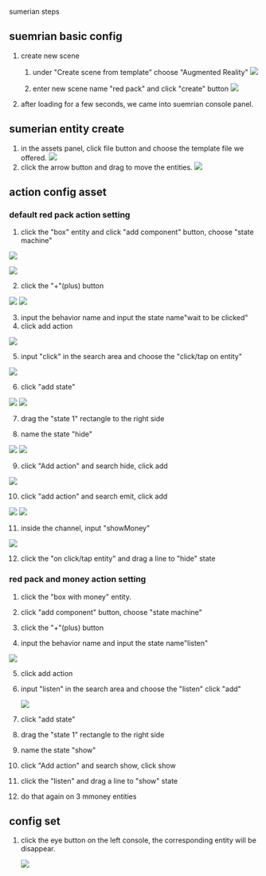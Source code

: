 sumerian steps
## suemrian basic config
1. create new scene
    1. under "Create scene from template" choose "Augmented Reality" 
    ![](assets/WechatIMG4_1.png)
    
    2. enter new scene name "red pack" and click "create" button
    ![](assets/WechatIMG6_1.png)
3. after loading for a few seconds, we came into suemrian console panel.

## sumerian entity create
1. in the assets panel, click file button and choose the template file we offered.
![](assets/WechatIMG5.png)
3. click the arrow button and drag to move the entities.
![](assets/WechatIMG6.png)
## action config asset
### default red pack action setting
1. click the "box" entity and click "add component" button, choose "state machine"


![](assets/WechatIMG7.png)

![](assets/WechatIMG8.png)


2. click the "+"(plus) button 


![](assets/WechatIMG11.png)
![](assets/WechatIMG12.png)


3. input the behavior name and input the state name"wait to be clicked"
4. click add action


![](assets/WechatIMG13.png)


5. input "click" in the search area and choose the "click/tap on entity"


![](assets/WechatIMG14.png)


6. click "add state"  


![](assets/WechatIMG15.png)
![](assets/WechatIMG16.png)


7. drag the "state 1" rectangle to the right side

8. name the state "hide"


![](assets/WechatIMG17.png)
![](assets/WechatIMG18.png)


9. click "Add action" and search hide, click add


![](assets/WechatIMG19.png)



10. click "add action" and search emit, click add

![](assets/WechatIMG20.png)
![](assets/WechatIMG21.png)



11. inside the channel, input "showMoney"

![](assets/WechatIMG23.png)


12. click the "on click/tap entity" and drag a line to "hide" state


### red pack and money action setting
1. click the "box with money" entity.

2. click "add component" button, choose "state machine"


3. click the "+"(plus) button 

4. input the behavior name and input the state name"listen"

![](assets/WechatIMG24.png)


5. click add action


6. input "listen" in the search area and choose the "listen" click "add"

    ![](assets/WechatIMG25.png)


7. click "add state"

8. drag the "state 1" rectangle to the right side

9. name the state "show"


10. click "Add action" and search show, click show


11. click the "listen" and drag a line to "show" state


12. do that again on 3 mmoney entities

## config set
1. click the eye button on the left console, the corresponding entity will be disappear.

    ![](assets/WechatIMG27.png)

